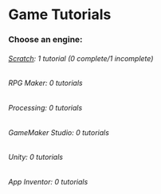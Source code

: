 # Game Tutorials

### Choose an engine:
###### [Scratch](scratch): 1 tutorial (0 complete/1 incomplete)
###### RPG Maker: 0 tutorials
###### Processing: 0 tutorials
###### GameMaker Studio: 0 tutorials
###### Unity: 0 tutorials
###### App Inventor: 0 tutorials
